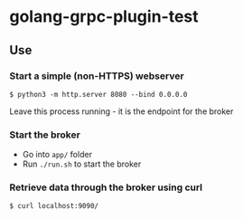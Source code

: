 # golang-grpc-plugin-test

## Use

### Start a simple (non-HTTPS) webserver

```
$ python3 -m http.server 8080 --bind 0.0.0.0
```
Leave this process running - it is the endpoint for the broker

### Start the broker

- Go into `app/` folder
- Run `./run.sh` to start the broker

### Retrieve data through the broker using curl

```
$ curl localhost:9090/
```
